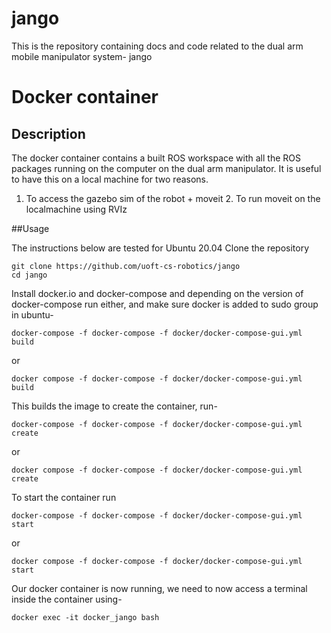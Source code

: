 # jango
This is the repository containing docs and code related to the dual arm mobile manipulator system- jango

# Docker container 
## Description 

The docker container contains a built ROS workspace with all the ROS packages running on the computer on the dual arm manipulator. It is useful to have this on a local machine for two reasons. 
1. To access the gazebo sim of the robot + moveit 2. To run moveit on the localmachine using RVIz 


##Usage 

The instructions below are tested for Ubuntu 20.04
Clone the repository 
```
git clone https://github.com/uoft-cs-robotics/jango
cd jango 
```
Install docker.io and docker-compose and depending on the version of docker-compose run either, and make sure docker is added to sudo group in ubuntu- 
```
docker-compose -f docker-compose -f docker/docker-compose-gui.yml build
```
or 
```
docker compose -f docker-compose -f docker/docker-compose-gui.yml build
```

This builds the image to create the container, run- 
```
docker-compose -f docker-compose -f docker/docker-compose-gui.yml create
```
or 
```
docker compose -f docker-compose -f docker/docker-compose-gui.yml create
```
To start the container run 
```
docker-compose -f docker-compose -f docker/docker-compose-gui.yml start
```
or 
```
docker compose -f docker-compose -f docker/docker-compose-gui.yml start
```
Our docker container is now running, we need to now access a terminal inside the container using- 
```
docker exec -it docker_jango bash
```
